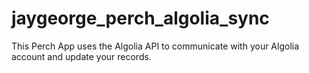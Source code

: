 # jaygeorge_perch_algolia_sync
This Perch App uses the Algolia API to communicate with your Algolia account and update your records.
